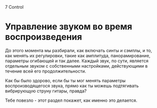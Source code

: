 7 Control

# Управление звуком во время воспроизведения

До этого момента мы разбирали, как включать синты и сэмплы, и то, как менять их
регулировки, такие как амплитуда, панорамирование, параметры огибающей и так далее.
Каждый звук, по сути, является отдельным звуком с собственными настройками,
действующими в течение всей его продолжительности.

Как бы было здорово, если бы ты мог менять параметры воспроизводящегося звука,
прямо как ты можешь подтягивать вибрирующую струну гитары, правда?

Тебе повезло - этот раздел покажет, как именно это делается.
